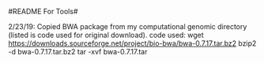 #README For Tools#

2/23/19: Copied BWA package from my computational genomic directory (listed is code used for original download).
code used:
wget https://downloads.sourceforge.net/project/bio-bwa/bwa-0.7.17.tar.bz2
bzip2 -d bwa-0.7.17.tar.bz2
tar -xvf bwa-0.7.17.tar

